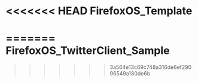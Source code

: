 <<<<<<< HEAD
FirefoxOS_Template
==================
=======
FirefoxOS_TwitterClient_Sample
==============================
>>>>>>> 3a564e13c69c748a316de6ef29096549a180de6b
